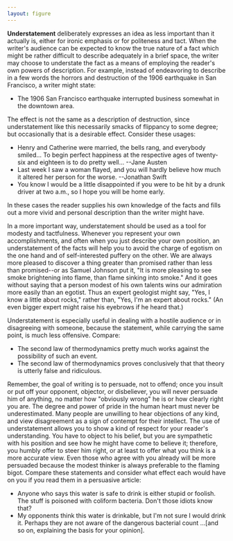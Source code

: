 ```yaml
---
layout: figure
---
```


**Understatement** deliberately expresses an idea as less important than it actually is, either for ironic emphasis or for politeness and tact. When the writer's audience can be expected to know the true nature of a fact which might be rather difficult to describe adequately in a brief space, the writer may choose to understate the fact as a means of employing the reader's own powers of description. For example, instead of endeavoring to describe in a few words the horrors and destruction of the 1906 earthquake in San Francisco, a writer might state:
- The 1906 San Francisco earthquake interrupted business somewhat in the downtown area.

The effect is not the same as a description of destruction, since understatement like this necessarily smacks of flippancy to some degree; but occasionally that is a desirable effect. Consider these usages:
- Henry and Catherine were married, the bells rang, and everybody smiled... To begin perfect happiness at the respective ages of twenty-six and eighteen is to do pretty well... --Jane Austen
- Last week I saw a woman flayed, and you will hardly believe how much it altered her person for the worse. --Jonathan Swift
- You know I would be a little disappointed if you were to be hit by a drunk driver at two a.m., so I hope you will be home early.

In these cases the reader supplies his own knowledge of the facts and fills out a more vivid and personal description than the writer might have.

In a more important way, understatement should be used as a tool for modesty and tactfulness. Whenever you represent your own accomplishments, and often when you just describe your own position, an understatement of the facts will help you to avoid the charge of egotism on the one hand and of self-interested puffery on the other. We are always more pleased to discover a thing greater than promised rather than less than promised--or as Samuel Johnson put it, "It is more pleasing to see smoke brightening into flame, than flame sinking into smoke." And it goes without saying that a person modest of his own talents wins our admiration more easily than an egotist. Thus an expert geologist might say, "Yes, I know a little about rocks," rather than, "Yes, I'm an expert about rocks." (An even bigger expert might raise his eyebrows if he heard that.)

Understatement is especially useful in dealing with a hostile audience or in disagreeing with someone, because the statement, while carrying the same point, is much less offensive. Compare:

- The second law of thermodynamics pretty much works against the possibility of such an event.
- The second law of thermodynamics proves conclusively that that theory is utterly false and ridiculous.

Remember, the goal of writing is to persuade, not to offend; once you insult or put off your opponent, objector, or disbeliever, you will never persuade him of anything, no matter how "obviously wrong" he is or how clearly right you are. The degree and power of pride in the human heart must never be underestimated. Many people are unwilling to hear objections of any kind, and view disagreement as a sign of contempt for their intellect. The use of understatement allows you to show a kind of respect for your reader's understanding. You have to object to his belief, but you are sympathetic with his position and see how he might have come to believe it; therefore, you humbly offer to steer him right, or at least to offer what you think is a more accurate view. Even those who agree with you already will be more persuaded because the modest thinker is always preferable to the flaming bigot. Compare these statements and consider what effect each would have on you if you read them in a persuasive article:
- Anyone who says this water is safe to drink is either stupid or foolish. The stuff is poisoned with coliform bacteria. Don't those idiots know that?
- My opponents think this water is drinkable, but I'm not sure I would drink it. Perhaps they are not aware of the dangerous bacterial count ...[and so on, explaining the basis for your opinion].